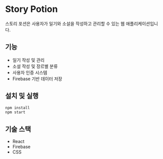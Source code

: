 # Story Potion

스토리 포션은 사용자가 일기와 소설을 작성하고 관리할 수 있는 웹 애플리케이션입니다.

## 기능

- 일기 작성 및 관리
- 소설 작성 및 장르별 분류
- 사용자 인증 시스템
- Firebase 기반 데이터 저장

## 설치 및 실행

```bash
npm install
npm start
```

## 기술 스택

- React
- Firebase
- CSS 